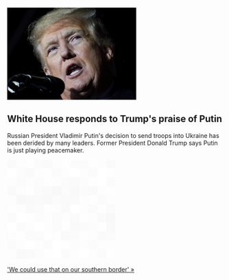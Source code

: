 
![White House responds to Trump's praise of Putin](./20220223115847.png)
## White House responds to Trump's praise of Putin

Russian President Vladimir Putin's decision to send troops into Ukraine has been derided by many leaders. Former President Donald Trump says Putin is just playing peacemaker.

![pic](../square_bg.png)

['We could use that on our southern border' »](https://www.yahoo.com/news/trump-praises-putins-genius-incursion-into-ukraine-234001858.html)
